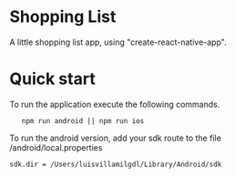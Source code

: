 # Shopping List
A little shopping list app, using "create-react-native-app". 

# Quick start
To run the application execute the following commands.

```npm install
   npm run android || npm run ios
```

To run the android version, add your sdk route to the file /android/local.properties 
```
sdk.dir = /Users/luisvillamilgdl/Library/Android/sdk
```